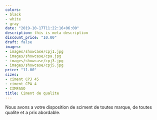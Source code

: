 ```yaml
---
colors:
- black
- white
- gray
date: "2019-10-17T11:22:16+06:00"
description: this is meta description
discount_price: "10.00"
draft: false
images:
- images/showcase/cpj1.jpg
- images/showcase/cpa.jpg
- images/showcase/cpj3.jpg
- images/showcase/cpj5.jpg
price: "11.00"
sizes:
- ciment CPJ 45
- ciment CPA 4
- CIMFASO
title: Ciment de qualite
---
```



Nous avons a votre disposition de sciment de toutes marque, de toutes qualite et a prix abordable.